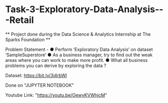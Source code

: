 # Task-3-Exploratory-Data-Analysis---Retail
** Project done during the Data Science &amp; Analytics Internship at The Sparks Foundation **

Problem Statement - 
    ● Perform ‘Exploratory Data Analysis’ on dataset ‘SampleSuperstore’ 
    ● As a business manager, try to find out the weak areas where you can 
    work to make more profit. 
    ● What all business problems you can derive by exploring the data ?

Dataset: https://bit.ly/3i4rbWl

Done on "JUPYTER NOTEBOOK"

Youtube Link: "https://youtu.be/OewyKVWhjcM"
